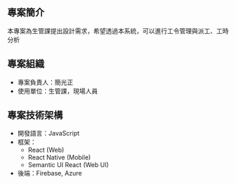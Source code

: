 ## 專案簡介
本專案為生管課提出設計需求，希望透過本系統，可以進行工令管理與派工、工時分析

## 專案組織
* 專案負責人：簡光正<br>
* 使用單位：生管課，現場人員

## 專案技術架構
* 開發語言：JavaScript<br>
* 框架：
  * React (Web)
  * React Native (Mobile)
  * Semantic UI React (Web UI)
* 後端：Firebase, Azure
